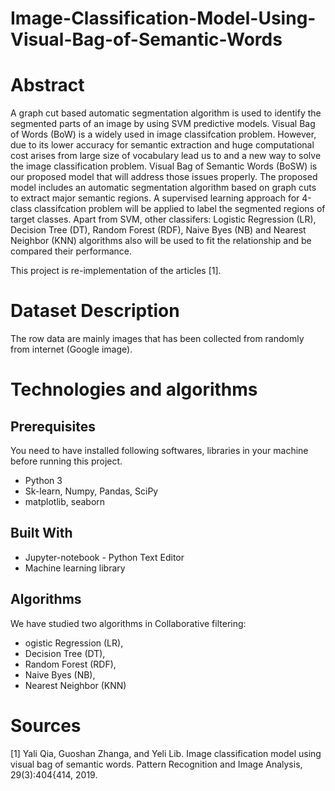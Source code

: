 # Image-Classification-Model-Using-Visual-Bag-of-Semantic-Words

# Abstract
A graph cut based automatic segmentation algorithm is used to identify the segmented parts of an image by using SVM predictive models. Visual Bag of Words (BoW) is a widely used in image classifcation problem. However, due to its lower accuracy for semantic extraction and huge computational cost arises from large size of vocabulary lead us to and a new way to solve the image classification problem. Visual Bag of Semantic Words (BoSW) is our proposed model that will address those issues properly. The proposed model includes an automatic segmentation algorithm based on graph cuts to extract major semantic regions. A supervised learning approach for 4-class classifcation problem will be applied to label the segmented regions of target classes. Apart from SVM, other classifers: Logistic Regression (LR), Decision Tree (DT), Random Forest (RDF), Naive Byes (NB) and Nearest Neighbor (KNN) algorithms also will be used to fit the relationship and be compared their performance.

This project is re-implementation of the articles [1].

# Dataset Description
The row data are mainly images that has been collected from randomly from internet (Google image).

# Technologies and algorithms
## Prerequisites
You need to have installed following softwares, libraries in your machine before running this project.
* Python 3
* Sk-learn, Numpy, Pandas, SciPy 
* matplotlib, seaborn

## Built With
* Jupyter-notebook - Python Text Editor
* Machine learning library

## Algorithms
We have studied two algorithms in Collaborative filtering:
* ogistic Regression (LR), 
* Decision Tree (DT), 
* Random Forest (RDF), 
* Naive Byes (NB),
* Nearest Neighbor (KNN)

# Sources 
[1] Yali Qia, Guoshan Zhanga, and Yeli Lib. Image classification model using visual bag of semantic words. Pattern Recognition and Image Analysis, 29(3):404{414, 2019.
